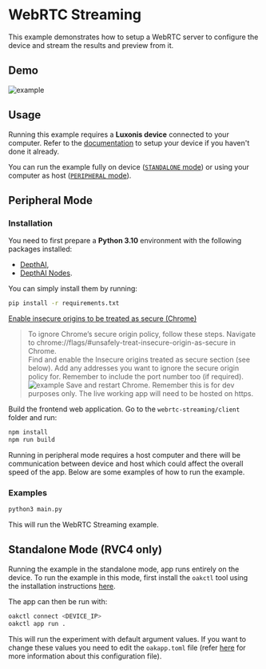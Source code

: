 # WebRTC Streaming

This example demonstrates how to setup a WebRTC server to configure the device and stream the results and preview from it.

## Demo

![example](media/example.gif)

## Usage

Running this example requires a **Luxonis device** connected to your computer. Refer to the [documentation](https://docs.luxonis.com/software-v3/) to setup your device if you haven't done it already.

You can run the example fully on device ([`STANDALONE` mode](#standalone-mode-rvc4-only)) or using your computer as host ([`PERIPHERAL` mode](#peripheral-mode)).

## Peripheral Mode

### Installation

You need to first prepare a **Python 3.10** environment with the following packages installed:

- [DepthAI](https://pypi.org/project/depthai/),
- [DepthAI Nodes](https://pypi.org/project/depthai-nodes/).

You can simply install them by running:

```bash
pip install -r requirements.txt
```

[Enable insecure origins to be treated as secure (Chrome)](https://stackoverflow.com/a/58449078/5494277)

> To ignore Chrome’s secure origin policy, follow these steps. Navigate to chrome://flags/#unsafely-treat-insecure-origin-as-secure in Chrome.\
> Find and enable the Insecure origins treated as secure section (see below). Add any addresses you want to ignore the secure origin policy for. Remember to include the port number too (if required).
> ![example](https://i.stack.imgur.com/8HpYF.png)
> Save and restart Chrome.
> Remember this is for dev purposes only. The live working app will need to be hosted on https.

Build the frontend web application. Go to the `webrtc-streaming/client` folder and run:

```bash
npm install
npm run build
```

Running in peripheral mode requires a host computer and there will be communication between device and host which could affect the overall speed of the app. Below are some examples of how to run the example.

### Examples

```bash
python3 main.py
```

This will run the WebRTC Streaming example.

## Standalone Mode (RVC4 only)

Running the example in the standalone mode, app runs entirely on the device.
To run the example in this mode, first install the `oakctl` tool using the installation instructions [here](https://docs.luxonis.com/software-v3/oak-apps/oakctl).

The app can then be run with:

```bash
oakctl connect <DEVICE_IP>
oakctl app run .
```

This will run the experiment with default argument values. If you want to change these values you need to edit the `oakapp.toml` file (refer [here](https://docs.luxonis.com/software-v3/oak-apps/configuration/) for more information about this configuration file).

